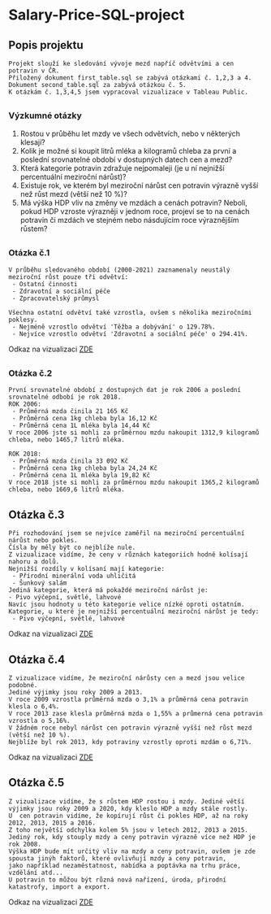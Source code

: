 # Salary-Price-SQL-project

## Popis projektu
```
Projekt slouží ke sledování vývoje mezd napříč odvětvími a cen potravin v ČR.
Přiložený dokument first_table.sql se zabývá otázkami č. 1,2,3 a 4.
Dokument second_table.sql za zabývá otázkou č. 5.
K otázkám č. 1,3,4,5 jsem vypracoval vizualizace v Tableau Public.
```
##
### Výzkumné otázky

1. Rostou v průběhu let mzdy ve všech odvětvích, nebo v některých klesají?
2. Kolik je možné si koupit litrů mléka a kilogramů chleba za první a poslední srovnatelné období v dostupných datech cen a mezd?
3. Která kategorie potravin zdražuje nejpomaleji (je u ní nejnižší percentuální meziroční nárůst)?
4. Existuje rok, ve kterém byl meziroční nárůst cen potravin výrazně vyšší než růst mezd (větší než 10 %)?
5. Má výška HDP vliv na změny ve mzdách a cenách potravin? Neboli, pokud HDP vzroste výrazněji v jednom roce, projeví se to na cenách potravin či mzdách ve stejném nebo násdujícím roce výraznějším růstem?
##

### Otázka č.1
```
V průběhu sledovaného období (2000-2021) zaznamenaly neustálý meziroční růst pouze tři odvětví:
 - Ostatní činnosti
 - Zdravotní a sociální péče
 - Zpracovatelský průmysl
 
Všechna ostatní odvětví také vzrostla, ovšem s několika meziročními poklesy.
 - Nejméně vzrostlo odvětví 'Těžba a dobývání' o 129.78%.
 - Nejvíce vzrostlo odvětví 'Zdravotní a sociální péče' o 294.41%.
```
Odkaz na vizualizaci [ZDE](https://public.tableau.com/views/Mzdy2000-2021/VvojmezdOtzka_1?:language=en-US&:display_count=n&:origin=viz_share_link)
##

### Otázka č.2
```
První srovnatelné období z dostupných dat je rok 2006 a poslední srovnatelné odbobí je rok 2018.
ROK 2006:
 - Průměrná mzda činila 21 165 Kč
 - Průměrná cena 1kg chleba byla 16,12 Kč
 - Průměrná cena 1L mléka byla 14,44 Kč
V roce 2006 jste si mohli za průměrnou mzdu nakoupit 1312,9 kilogramů chleba, nebo 1465,7 litrů mléka.

ROK 2018:
 - Průměrná mzda činila 33 092 Kč
 - Průměrná cena 1kg chleba byla 24,24 Kč
 - Průměrná cena 1L mléka byla 19,82 Kč
V roce 2018 jste si mohli za průměrnou mzdu nakoupit 1365,2 kilogramů chleba, nebo 1669,6 litrů mléka.
```
##

## Otázka č.3
```
Při rozhodování jsem se nejvíce zaměřil na meziroční percentuální nárůst nebo pokles.
Čísla by měly být co nejblíže nule.
Z vizualizace vidíme, že ceny v různách kategoriích hodně kolísají nahoru a dolů.
Nejnižší rozdíly v kolísaní mají kategorie:
 - Přírodní minerální voda uhličitá
 - Šunkový salám
Jediná kategorie, která má pokaždé meziroční nárůst je:
- Pivo výčepní, světlé, lahvové
Navíc jsou hodnoty u této kategorie velice nízké oproti ostatním.
Kategorie, u které je nejnižší percentuální meziroční nárůst je tedy:
 - Pivo výčepní, světlé, lahvové
```
Odkaz na vizualizaci [ZDE](https://public.tableau.com/views/Potraviny2006-2018/VvojcenpotravinOtzka_3?:language=en-US&:display_count=n&:origin=viz_share_link)
##

## Otázka č.4
```
Z vizualizace vidíme, že meziroční nárůsty cen a mezd jsou velice podobné.
Jediné výjimky jsou roky 2009 a 2013.
V roce 2009 vzrostla průměrná mzda o 3,1% a průměrná cena potravin klesla o 6,4%.
V roce 2013 zase klesla průměrná mzda o 1,55% a průmerná cena potravin vzrostla o 5,16%.
V žádném roce nebyl nárůst cen potravin výrazně vyšší než růst mezd (větší než 10 %).
Nejblíže byl rok 2013, kdy potraviny vzrostly oproti mzdám o 6,71%.
```
Odkaz na vizualizaci [ZDE](https://public.tableau.com/views/Mzdypotraviny2006-2018/SrovnnmezdacenpotravinOtzka_4?:language=en-US&:display_count=n&:origin=viz_share_link)
##

## Otázka č.5
```
Z vizualizace vidíme, že s růstem HDP rostou i mzdy. Jediné větší výjimky jsou roky 2009 a 2020, kdy kleslo HDP a mzdy stále rostly.
U  cen potravin vidíme, že kopírují růst či pokles HDP, až na roky 2012, 2013, 2015 a 2016.
Z toho největší odchylka kolem 5% jsou v letech 2012, 2013 a 2015.
Jediný rok, kdy stouply mzdy a ceny potravin výrazně více než HDP je rok 2008.
Výška HDP bude mít určitý vliv na mzdy a ceny potravin, ovšem je zde spousta jinýh faktorů, které ovlivňují mzdy a ceny potravin, 
jako například nezaměstatnost, nabídka a poptávka na trhu práce, vzdělání atd... 
U potravin to můžou být různá nová nařízení, úroda, přirodní katastrofy, import a export.
```
Odkaz na vizualizaci [ZDE](https://public.tableau.com/views/HDPMzdyCeny/HDPMzdyCenyOtzka_5?:language=en-US&:display_count=n&:origin=viz_share_link)
